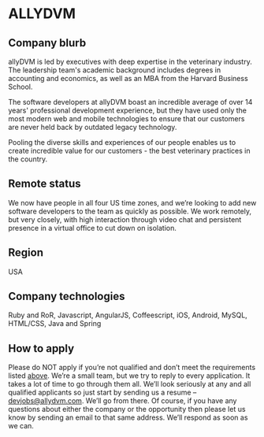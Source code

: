 # ALLYDVM

## Company blurb

allyDVM is led by executives with deep expertise in the veterinary industry. The leadership team's academic background includes degrees in accounting and economics, as well as an MBA from the Harvard Business School.  

The software developers at allyDVM boast an incredible average of over 14 years' professional development experience, but they have used only the most modern web and mobile technologies to ensure that our customers are never held back by outdated legacy technology.

Pooling the diverse skills and experiences of our people enables us to create incredible value for our customers - the best veterinary practices in the country.

## Remote status

We now have people in all four US time zones, and we’re looking to add new software developers to the team as quickly as possible. We work remotely, but very closely, with high interaction through video chat and persistent presence in a virtual office to cut down on isolation.

## Region

USA

## Company technologies

Ruby and RoR, Javascript, AngularJS, Coffeescript, iOS, Android, MySQL, HTML/CSS, Java and Spring

## How to apply

Please do NOT apply if you’re not qualified and don’t meet the requirements listed [above](https://weworkremotely.com/jobs/2867-senior-software-engineer). We’re a small team, but we try to reply to every application. It takes a lot of time to go through them all. We’ll look seriously at any and all qualified applicants so just start by sending us a resume – [devjobs@allydvm.com](mailto:devjobs@allydvm.com). We’ll go from there. Of course, if you have any questions about either the company or the opportunity then please let us know by sending an email to that same address. We’ll respond as soon as we can.
